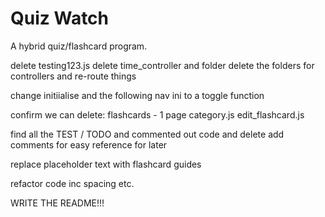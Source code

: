 # Quiz Watch

A hybrid quiz/flashcard program.

delete testing123.js
delete time_controller and folder
delete the folders for controllers and re-route things

change initiialise and the following nav ini to a toggle function

confirm we can delete:
    flashcards - 1 page
    category.js
    edit_flashcard.js

find all the TEST / TODO and commented out code and delete 
add comments for easy reference for later

replace placeholder text with flashcard guides

refactor code inc spacing etc.

WRITE THE README!!!